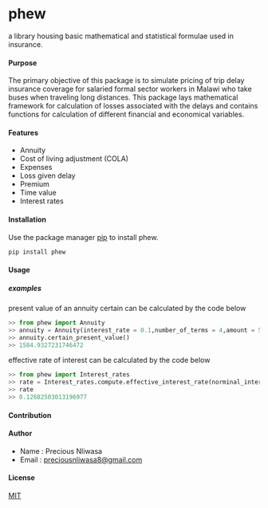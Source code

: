 # phew

a library housing basic mathematical and statistical formulae used in insurance.

#### Purpose

The primary objective of this package is to simulate pricing of trip delay insurance 
coverage for salaried formal sector workers in Malawi who take buses when traveling 
long distances. This package lays mathematical framework for calculation of losses 
associated with the delays and contains functions for calculation of different financial 
and economical variables.

#### Features

+ Annuity
+ Cost of living adjustment (COLA)
+ Expenses
+ Loss given delay
+ Premium
+ Time value
+ Interest rates

#### Installation

Use the package manager [pip](https://pip.pypa.io/en/stable/) to install phew.

```bash
pip install phew
```

#### Usage

##### examples

present value of an annuity certain can be calculated by the code below

```python
>> from phew import Annuity
>> annuity = Annuity(interest_rate = 0.1,number_of_terms = 4,amount = 500)
>> annuity.certain_present_value()
>> 1584.9327231746472
```

effective rate of interest can be calculated by the code below

```python
>> from phew import Interest_rates
>> rate = Interest_rates.compute.effective_interest_rate(norminal_interest_rate = 0.12,number_of_compounding_periods = 12)
>> rate
>> 0.12682503013196977
```

#### Contribution


#### Author
+ Name : Precious Nliwasa
+ Email : preciousnliwasa8@gmail.com

#### License

[MIT](https://choosealicense.com/licenses/mit/)
